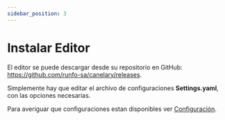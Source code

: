 ```yaml
---
sidebar_position: 3
---
```


# Instalar Editor

El editor se puede descargar desde su repositorio en GitHub: https://github.com/runfo-sa/canelary/releases.

Simplemente hay que editar el archivo de configuraciones **Settings.yaml**, con las opciones necesarias.

Para averiguar que configuraciones estan disponibles ver [Configuración](../category/configuración/).
